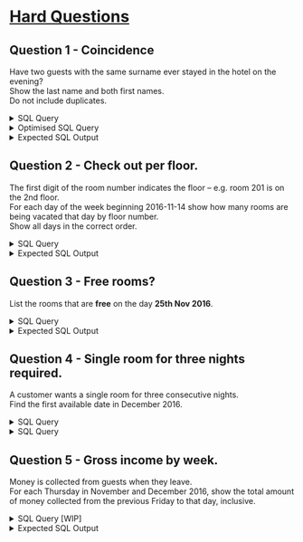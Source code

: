 
# [Hard Questions](https://sqlzoo.net/wiki/Guest_House_Assessment_Hard)
## Question 1 - Coincidence
Have two guests with the same surname ever stayed in the hotel on the evening?\
Show the last name and both first names.\
Do not include duplicates. 

<details>  
  <summary>SQL Query</summary>

```
WITH CheckOutTbl AS (
SELECT g.last_name as 'lName', g.first_name as 'fName',  bk.booking_id, bk.booking_date as 'CheckIn', bk.nights,
(bk.booking_date + INTERVAL bk.nights DAY) as 'CheckOut'
FROM booking as bk
JOIN guest as g
ON (g.id = bk.guest_id)
ORDER BY g.last_name
),
JoinedTbl AS (
SELECT tbl1.lName as 'lName', tbl1.fName as 'fName1', tbl1.CheckIn as 'ChkIn1', tbl1.Checkout as 'ChkOut1',
tbl2.fName as 'fName2', tbl2.CheckIn as 'ChkIn2', tbl2.Checkout as 'ChkOut2'
FROM CheckOutTbl as tbl1, CheckOutTbl as tbl2
WHERE (tbl1.fName <> tbl2.fName) AND (tbl1.lName = tbl2.lName)
ORDER BY tbl1.fName DESC, tbl1.lName DESC
),
matchtbl AS (
Select 
jt.lName,
jt.fName1,
DATE_FORMAT(jt.ChkIn1, "%d/%m/%Y") as 'ChkIn1',
DATE_FORMAT(jt.ChkOut1, "%d/%m/%Y") as 'ChkOut1',
jt.fName2,
DATE_FORMAT(jt.ChkIn2, "%d/%m/%Y") as 'ChkIn2',
DATE_FORMAT(jt.ChkOut2, "%d/%m/%Y") as 'ChkOut2',
(IF((jt.ChkIn1 < jt.ChkOut2) AND (jt.ChkOut1 > jt.ChkIn2),1,0)) as 'match'
FROM JoinedTbl as jt
ORDER BY jt.fName1 DESC
)
SELECT
mt.lName as 'Last Name',
mt.fName1 as 'Cust 1 First Name',
mt.fName2 as 'Cust 2 First Name'
FROM matchtbl as mt
WHERE mt.match = 1
GROUP BY mt.lName
ORDER BY mt.lName ASC
```

</details>

<details>  
  <summary>Optimised SQL Query</summary>



</details>


<details>  
  <summary>Expected SQL Output</summary>

![image](https://github.com/user-attachments/assets/b71e6e13-cb44-432e-8bc5-3cc2830370bd)


</details>

## Question 2 - Check out per floor. 
The first digit of the room number indicates the floor – e.g. room 201 is on the 2nd floor.\
For each day of the week beginning 2016-11-14 show how many rooms are being vacated that day by floor number.\
Show all days in the correct order.

<details>  
  <summary>SQL Query</summary>

```
SELECT
DATE_FORMAT(bk.booking_date,"%Y-%m-%d") as 'BookIn Date',
bk.booking_id,
bk.room_no,
SUM(CASE WHEN bk.room_no < 200 THEN 1 ELSE 0 END) as '1st',
SUM(CASE WHEN bk.room_no BETWEEN 200 AND 299 THEN 1 ELSE 0 END) as '2nd',
SUM(CASE WHEN bk.room_no >= 300 THEN 1 ELSE 0 END) as '3rd'
FROM booking as bk
WHERE bk.booking_date BETWEEN '2016-11-14' 
AND ('2016-11-14' + INTERVAL 6 DAY)
GROUP BY bk.booking_date
ORDER BY bk.booking_date ASC, room_no ASC
```

</details>

<details>  
  <summary>Expected SQL Output</summary>

![image](https://github.com/user-attachments/assets/d8acdfe3-37e7-4b7e-8215-eebd17d089ce)


</details>

## Question 3 - Free rooms?
List the rooms that are **free** on the day **25th Nov 2016**. 

<details>  
  <summary>SQL Query</summary>

```
WITH NoRoom AS (
SELECT
bk.room_no as 'room',
bk.booking_id,
DATE_FORMAT(bk.booking_date,"%d/%m/%Y") as 'ChkIn',
bk.nights,
DATE_FORMAT((bk.booking_date + INTERVAL bk.nights DAY),"%d/%m/%Y") as 'ChkOut'
FROM booking as bk
WHERE ((bk.booking_date + INTERVAL bk.nights DAY) > '2016-11-25' AND
bk.booking_date <= '2016-11-25')
ORDER BY room ASC
)

SELECT
DISTINCT(bk.room_no) as 'room'
FROM booking  as bk
WHERE bk.room_no NOT IN  (SELECT room FROM NoRoom)
```

</details>

<details>  
  <summary>Expected SQL Output</summary>

![image](https://github.com/user-attachments/assets/0a076a93-3c8c-42e1-9cc3-a1c591ff1ca8)

</details>


## Question 4 - Single room for three nights required.
A customer wants a single room for three consecutive nights.\
Find the first available date in December 2016.

<details>  
  <summary>SQL Query</summary>



</details>

<details>  
  <summary>SQL Query</summary>



</details>



## Question 5 - Gross income by week.
Money is collected from guests when they leave.\
For each Thursday in November and December 2016, show the total amount of money collected from the previous Friday to that day, inclusive. 

<details>  
  <summary>SQL Query [WIP]</summary>

```
WITH ExtraChargesTbl AS (
SELECT 
bk.room_no as 'rmno',
(bk.booking_date + 
INTERVAL bk.nights DAY) as 'ChkOut',
SUM(e.amount) as 'ExtraCharges'
FROM booking as bk
JOIN extra as e
ON (bk.booking_id = e.booking_id)
WHERE (bk.booking_date + 
INTERVAL bk.nights DAY) BETWEEN '2016-11-01' AND ('2016-11-01' + INTERVAL 2 MONTH)
GROUP BY bk.room_no, (bk.booking_date + INTERVAL bk.nights DAY)  
ORDER BY (bk.booking_date + INTERVAL bk.nights DAY) DESC
),
RoomChargesTbl AS (
SELECT 
bk.room_no as 'rmno',
bk.nights as 'nights',
bk.booking_date as 'ChkIn',
(bk.booking_date + 
INTERVAL bk.nights DAY) as 'ChkOut',
r.amount as 'RoomCharge'
FROM booking as bk
JOIN rate as r
ON (bk.room_type_requested = r.room_type AND bk.occupants = r.occupancy)
WHERE (bk.booking_date + 
INTERVAL bk.nights DAY) BETWEEN '2016-11-01' AND ('2016-11-01' + INTERVAL 2 MONTH)
ORDER BY (bk.booking_date + INTERVAL bk.nights DAY) DESC
),
RoomBookings AS (
SELECT
rc.rmno as 'Room No.',
rc.Chkin as 'ChkInDate',
rc.ChkOut as 'ChkOutDate', 
rc.nights as 'nights',
rc.RoomCharge as 'Room Charge',
COALESCE(ec.ExtraCharges,0) as 'Extra Charges',
((rc.nights * rc.RoomCharge) + COALESCE(ec.ExtraCharges,0)) as 'TotalCharge'
FROM RoomChargesTbl as rc
LEFT JOIN ExtraChargesTbl as ec
ON (rc.rmno = ec.rmno AND rc.ChkOut = ec.ChkOut)
ORDER BY rc.ChkOut ASC
),
ThursTbl AS (
SELECT 
DISTINCT(DAYOFWEEK(rb.ChkOutDate)) as 'thursday_date',
rb.ChkOutDate as 'ThursOfWeek'
FROM RoomBookings as rb
WHERE DAYOFWEEK(rb.ChkOutDate) = 5
)


SELECT 
tt.ThursOfWeek,
/*rb.ChkOutDate,*/
SUM(rb.TotalCharge)
FROM RoomBookings as rb
LEFT JOIN ThursTbl as tt
ON (rb.ChkOutDate BETWEEN (tt.ThursOfWeek - INTERVAL 6 WEEK) AND tt.ThursOfWeek)
GROUP BY tt.ThursOfWeek
```
This question is pretty hard but this is the approach\
1. Compute a table and find every distinct **THURSDAY** within Nov 2016, Dec 2016 (Table A)\
2. Compute table with the final rooms charges (nights * rates + extra rates) & Checkout dates (Table B)\
3. Join both tables with the business logic - Catergorise each **CheckOutDate** into their week (which begins with the previous friday & present thursday)\
4. Group all the transaction into their week and sum the final room charges.\

The above SQL query is correct (Syntax wise) but the logic is WIP.
</details>

<details>  
  <summary>Expected SQL Output</summary>



</details>
